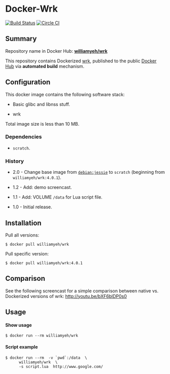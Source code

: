 Docker-Wrk
============

[![Build Status](https://travis-ci.org/William-Yeh/docker-wrk.svg?branch=master)](https://travis-ci.org/William-Yeh/docker-wrk) [![Circle CI](https://circleci.com/gh/William-Yeh/docker-wrk.svg?style=svg)](https://circleci.com/gh/William-Yeh/docker-wrk)


## Summary

Repository name in Docker Hub: **[williamyeh/wrk](https://registry.hub.docker.com/u/williamyeh/wrk/)**

This repository contains Dockerized [wrk](https://github.com/wg/wrk), published to the public [Docker Hub](https://registry.hub.docker.com/) via **automated build** mechanism.



## Configuration

This docker image contains the following software stack:

- Basic glibc and libnss stuff.

- wrk

Total image size is less than 10 MB.


### Dependencies

- `scratch`.


### History

- 2.0 - Change base image from [`debian:jessie`](https://registry.hub.docker.com/_/debian/) to `scratch` (beginning from `williamyeh/wrk:4.0.1`).

- 1.2 - Add: demo screencast.

- 1.1 - Add: VOLUME `/data` for Lua script file.

- 1.0 - Initial release.


## Installation

Pull all versions:

   ```
   $ docker pull williamyeh/wrk
   ```

Pull specific version:

   ```
   $ docker pull williamyeh/wrk:4.0.1
   ```


## Comparison

See the following screencast for a simple comparison between native vs. Dockerized versions of wrk: http://youtu.be/bXF6blDP0s0


## Usage


#### Show usage

```
$ docker run --rm williamyeh/wrk
```


#### Script example

```
$ docker run --rm  -v `pwd`:/data  \
      williamyeh/wrk  \
      -s script.lua  http://www.google.com/
```

